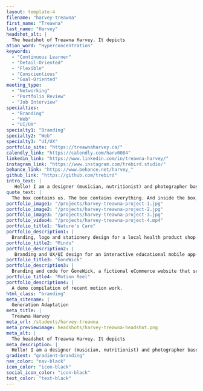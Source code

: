 ```yaml
---
layout: template-4
filename: "harvey-treawna" 
first_name: "Treawna"
last_name: "Harvey"
headshot_alt: |
  The headshot of Treawna Harvey. It depicts
ation_word: "Hyperconcentration"
keywords:
  - "Continuous Learner"
  - "Detail-Oriented"
  - "Flexible"
  - "Conscientious"
  - "Goal-Oriented"
meeting_type:
  - "Networking"
  - "Portfolio Review"
  - "Job Interview"
specialties:
  - "Branding"
  - "Web"
  - "UI/UX"
specialty1: "Branding"
specialty2: "Web"
specialty3: "UI/UX"
portfolio_site: "https://treawnaharvey.ca/"
calendly_link: "https://calendly.com/harv0084"
linkedin_link: "https://www.linkedin.com/in/treawna-harvey/"
instagram_link: "https://www.instagram.com/trebird.studio/"
behance_link: "https://www.behance.net/harvey_"
github_link: "https://github.com/trebird"
intro_text: |
   Hello! I am a designer (musician, nutritionist) and photographer based in Ottawa. I specialize in obsessing over the fine details while calmly translating information into pleasing visual experiences!
quote_text: |
  The box contains us. The box contains everything. And inside the box, is another box.
portfolio_image1: "/projects/harvey-treawna-project-1.jpg"
portfolio_image2: "/projects/harvey-treawna-project-2.jpg"
portfolio_image3: "/projects/harvey-treawna-project-3.jpg"
portfolio_video4: "/projects/harvey-treawna-project-4.mp4"
portfolio_title1: "Nature's Care"
portfolio_description1: |
  Branding, logo and stationery design for a local health product shop.
portfolio_title2: "Mindu"
portfolio_description2: |
   Branding and UX/UI design for an interactive educational mobile app prototype that addresses mental health and wellness.
portfolio_title3: "ĞoneWick"
portfolio_description3: |
  Branding and code for ĞoneWick, a fictional eCommerce website that sells home decor products.
portfolio_title4: "Motion Reel"
portfolio_description4: |
  A demo compilation of recent motion work.
html_class: "branding"
meta_sitename: |
  Generation Adaptation
meta_title: |
  Treawna Harvey
meta_url: /students/harvey-treawna
meta_previewimage: headshots/harvey-treawna-headshot.png
meta_alt: |
  The headshot of Treawna Harvey. It depicts
meta_description: |
  Hello! I am a designer (musician, nutritionist) and photographer based in Ottawa. I specialize in obsessing over the fine details while calmly translating information into pleasing visual experiences!
gradient: "gradient-branding"
nav_color: "nav-black"
icon_color: "icon-black"
social_icon_color: "icon-black"
text_color: "text-black"
---
```


